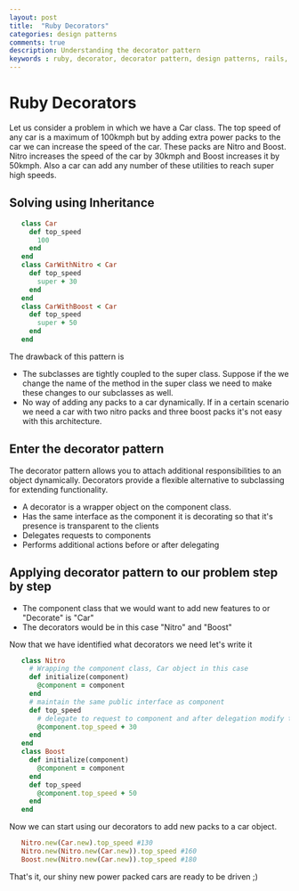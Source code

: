 ```yaml
---
layout: post
title:  "Ruby Decorators"
categories: design patterns
comments: true
description: Understanding the decorator pattern
keywords : ruby, decorator, decorator pattern, design patterns, rails, ruby on rails
---
```


# Ruby Decorators 

Let us consider a problem in which we have a Car class. 
The top speed of any car is a maximum of 100kmph but by adding extra power packs to the car we can increase the speed of the car. 
These packs are Nitro and Boost. Nitro increases the speed of the car by 30kmph and Boost increases it by 50kmph. 
Also a car can add any number of these utilities to reach super high speeds.

## Solving using Inheritance
```ruby
   class Car
     def top_speed
       100
     end
   end
   class CarWithNitro < Car
     def top_speed
       super + 30
     end
   end
   class CarWithBoost < Car
     def top_speed
       super + 50
     end
   end
```
The drawback of this pattern is
*  The subclasses are tightly coupled to the super class. Suppose if the we change the name of the method in the super class we need to make these changes to our subclasses as well.
*  No way of adding any packs to a car dynamically. If in a certain scenario we need a car with two nitro packs and three boost packs it's not easy with this architecture.

## Enter the decorator pattern

The decorator pattern allows you to attach additional responsibilities to an object dynamically. Decorators provide a flexible alternative to subclassing for extending functionality.

*  A decorator is a wrapper object on the component class.
*  Has the same interface as the component it is decorating so that it's presence is transparent to the clients
*  Delegates requests to components
*  Performs additional actions before or after delegating
   
## Applying decorator pattern to our problem step by step
*  The component class that we would want to add new features to or "Decorate" is "Car"
*  The decorators would be in this case "Nitro" and "Boost"

Now that we have identified what decorators we need let's write it

```ruby
   class Nitro
     # Wrapping the component class, Car object in this case
     def initialize(component)
       @component = component
     end
     # maintain the same public interface as component
     def top_speed
       # delegate to request to component and after delegation modify the value
       @component.top_speed + 30
     end
   end
   class Boost
     def initialize(component)
       @component = component
     end
     def top_speed
       @component.top_speed + 50
     end
   end
```

Now we can start using our decorators to add new packs to a car object.

```ruby
   Nitro.new(Car.new).top_speed #130
   Nitro.new(Nitro.new(Car.new)).top_speed #160
   Boost.new(Nitro.new(Car.new)).top_speed #180
```

That's it, our shiny new power packed cars are ready to be driven ;)


 